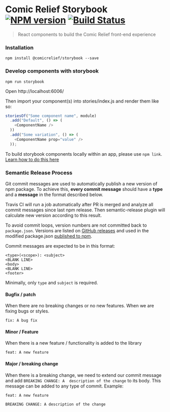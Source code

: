 # Comic Relief Storybook [![NPM version][npm-image]][npm-url] [![Build Status](https://travis-ci.org/comicrelief/storybook.svg)](https://travis-ci.org/comicrelief/storybook)
> React components to build the Comic Relief front-end experience

### Installation

```shell
npm install @comicrelief/storybook --save
```

### Develop components with storybook

```shell
npm run storybook
```

Open http://localhost:6006/

Then import your component(s) into stories/index.js and render them like so:

```js
storiesOf("Some component name", module)
  .add("Default", () => (
    <ComponentName />
  ))
  .add("Some variation", () => (
    <ComponentName prop="value" />
  ));
```

To build storybook components locally within an app, please use `npm link`. [Learn how to do this here](https://github.com/lonelyplanet/backpack-ui/wiki/Developing-components-for-new-apps)

[npm-image]: https://badge.fury.io/js/%40comicrelief%2Fstorybook.svg
[npm-url]: https://www.npmjs.com/package/@comicrelief/storybook

### Semantic Release Process

Git commit messages are used to automatically publish a new version of npm package. To achieve this, **every commit message** should have a **type** and a **message** in the format described below.

Travis CI will run a job automatically after PR is merged and analyze all commit messages since last npm release. Then semantic-release plugin will calculate new version according to this result.

To avoid commit loops, version numbers are not committed back to `package.json`. Versions are listed on [GitHub releases](https://github.com/comicrelief/storybook/releases) and used in the modified package.json [published to npm](https://www.npmjs.com/package/@comicrelief/storybook).

Commit messages are expected to be in this format:
```
<type>(<scope>): <subject>
<BLANK LINE>
<body>
<BLANK LINE>
<footer>
```
Minimally, only `type` and `subject` is required.

#### Bugfix / patch
When there are no breaking changes or no new features. When we are fixing bugs or styles.
```
fix: A bug fix
```

#### Minor / Feature
When there is a new feature / functionality is added to the library
```
feat: A new feature
```

#### Major / breaking change
When there is a breaking change, we need to extend our commit message and add `BREAKING CHANGE: A 
description of the change` to its body. This message can be added to any type of commit. 
Example:
```
feat: A new feature

BREAKING CHANGE: A description of the change
```
